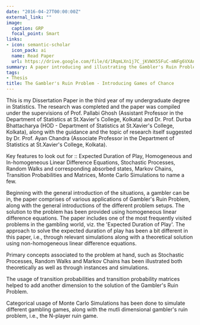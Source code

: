 ```yaml
---
date: "2016-04-27T00:00:00Z"
external_link: ""
image:
  caption: GRP
  focal_point: Smart
links:
- icon: semantic-scholar
  icon_pack: ai
  name: Read Paper
  url: https://drive.google.com/file/d/1RqmLXn1j7C_jKVWX55FuC-mNFg6VXAns/view?u   sp=sharing
summary: A paper introducing and illustrating the Gambler's Ruin Problem and its applications, relating it to many real world phenomenon, along with the highlights of the associated concepts such as Markov Chains, Random Walks and Stochastic Processes. The topic also includes quite a few simulations aided with visual representations. 
tags:
- Thesis
title: The Gambler's Ruin Problem - Introducing Games of Chance
---
```


This is my Dissertation Paper in the third year of my undergraduate degree in Statistics. The research was completed and the paper was compiled under the supervisions of Prof. Pallabi Ghosh (Assistant Professor in the Department of Statistics at St.Xavier's College, Kolkata) and Dr. Prof. Durba Bhattacharya (HOD - Department of Statistics at St.Xavier's College, Kolkata), along with the guidance and the topic of research itself suggested by Dr. Prof. Ayan Chandra (Associate Professor in the Department of Statistics at St.Xavier's College, Kolkata).

Key features to look out for :: Expected Duration of Play, Homogeneous and In-homogeneous Linear Difference Equations, Stochastic Processes, Random Walks and corresponding absorbed states, Markov Chains, Transition Probabilities and Matrices, Monte Carlo Simulations to name a few.  

Beginning with the general introduction of the situations, a gambler can be in, the paper comprises of various applications of Gambler's Ruin Problem, along with the general introductions of the different problem setups. The solution to the problem has been provided using homogeneous linear difference equations. The paper includes one of the most frequently visited problems in the gambling world, viz. the 'Expected Duration of Play'. The approach to solve the expected duration of play has been a bit different in this paper, i.e., through relevant simulations along with a theoretical solution using non-homogeneous linear difference equations.

Primary concepts associated to the problem at hand, such as Stochastic Processes, Random Walks and Markov Chains has been illustrated both theoretically as well as through instances and simulations.

The usage of transition probabilities and transition probability matrices helped to add another dimension to the solution of the Gambler's Ruin Problem.

Categorical usage of Monte Carlo Simulations has been done to simulate different gambling games, along with the mutli dimensional gambler's ruin problem, i.e., the N-player ruin game.